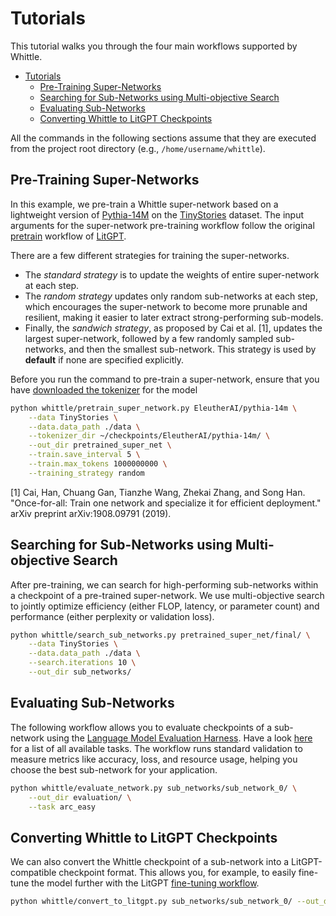 # Tutorials

This tutorial walks you through the four main workflows supported by Whittle.
- [Tutorials](#tutorials)
  - [Pre-Training Super-Networks](#pre-training-super-networks)
  - [Searching for Sub-Networks using Multi-objective Search](#searching-for-sub-networks-using-multi-objective-search)
  - [Evaluating Sub-Networks](#evaluating-sub-networks)
  - [Converting Whittle to LitGPT Checkpoints](#converting-whittle-to-litgpt-checkpoints)

All the commands in the following sections assume that they are executed from the project root directory (e.g., `/home/username/whittle`).

## Pre-Training Super-Networks

In this example, we pre-train a Whittle super-network based on a lightweight version of [Pythia-14M](https://huggingface.co/EleutherAI/pythia-14m) on the [TinyStories](https://arxiv.org/abs/2305.07759) dataset.
The input arguments for the super-network pre-training workflow follow the original [pretrain](https://github.com/Lightning-AI/litgpt/blob/main/tutorials/pretrain.md) workflow of [LitGPT](https://github.com/Lightning-AI/litgpt).

There are a few different strategies for training the super-networks.
- The *standard strategy* is to update the weights of entire super-network at each step.
- The *random strategy* updates only random sub-networks at each step, which encourages the super-network to become more prunable and resilient, making it easier to later extract strong-performing sub-models.
- Finally, the *sandwich strategy*, as proposed by Cai et al. [1], updates the largest super-network, followed by a few randomly sampled sub-networks, and then the smallest sub-network. This strategy is used by **default** if none are specified explicitly.

Before you run the command to pre-train a super-network, ensure that you have [downloaded the tokenizer](https://github.com/Lightning-AI/litgpt/blob/main/tutorials/download_model_weights.md#downloading-tokenizers-only) for the model
```bash
python whittle/pretrain_super_network.py EleutherAI/pythia-14m \
    --data TinyStories \
    --data.data_path ./data \
    --tokenizer_dir ~/checkpoints/EleutherAI/pythia-14m/ \
    --out_dir pretrained_super_net \
    --train.save_interval 5 \
    --train.max_tokens 1000000000 \
    --training_strategy random
```

[1] Cai, Han, Chuang Gan, Tianzhe Wang, Zhekai Zhang, and Song Han. "Once-for-all: Train one network and specialize it for efficient deployment." arXiv preprint arXiv:1908.09791 (2019).

## Searching for Sub-Networks using Multi-objective Search

After pre-training, we can search for high-performing sub-networks within a checkpoint of a pre-trained super-network. We use multi-objective search to jointly optimize efficiency (either FLOP, latency, or parameter count) and performance (either perplexity or validation loss).

```bash
python whittle/search_sub_networks.py pretrained_super_net/final/ \
    --data TinyStories \
    --data.data_path ./data \
    --search.iterations 10 \
    --out_dir sub_networks/
```

## Evaluating Sub-Networks

The following workflow allows you to evaluate checkpoints of a sub-network using the [Language Model Evaluation Harness](https://github.com/EleutherAI/lm-evaluation-harness/tree/main).
Have a look [here](https://github.com/EleutherAI/lm-evaluation-harness/tree/main/lm_eval/tasks#tasks) for a list of all available tasks.
The workflow runs standard validation to measure metrics like accuracy, loss, and resource usage, helping you choose the best sub-network for your application.

```bash
python whittle/evaluate_network.py sub_networks/sub_network_0/ \
    --out_dir evaluation/ \
    --task arc_easy
```

## Converting Whittle to LitGPT Checkpoints

We can also convert the Whittle checkpoint of a sub-network into a LitGPT-compatible checkpoint format. This allows you, for example, to easily fine-tune the model further with the LitGPT [fine-tuning workflow](https://github.com/Lightning-AI/litgpt/blob/main/tutorials/finetune.md).

```bash
python whittle/convert_to_litgpt.py sub_networks/sub_network_0/ --out_dir litgpt_checkpoint
```